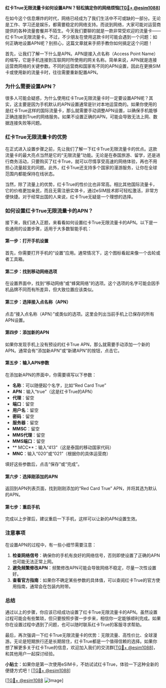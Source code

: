 **红卡True无限流量卡如何设置APN？轻松搞定你的网络烦恼[[TG💪+ @esim1088](https://t.me/s/esim1088)]**

在如今这个信息爆炸的时代，网络已经成为了我们生活中不可或缺的一部分。无论是工作、学习还是娱乐，都需要稳定的网络支持。而说到网络，大家可能对运营商提供的各种流量套餐并不陌生。今天我们要聊的就是一款非常受欢迎的流量卡——红卡True无限流量卡。不过，不少朋友在使用这款卡时可能会遇到一个问题：如何正确地设置APN呢？别担心，这篇文章就来手把手教你如何搞定这个问题！

首先，让我们了解一下什么是APN。APN是接入点名称（Access Point Name）的缩写，它是手机连接到互联网时所使用的网关名称。简单来说，APN就是连接运营商网络的关键参数。不同的运营商和国家有不同的APN设置，因此在更换SIM卡或使用新的流量卡时，往往需要重新配置APN。

### **为什么需要设置APN？**

很多人可能会疑惑，为什么使用红卡True无限流量卡时一定要设置APN呢？其实，这主要是因为手机默认的APN设置通常是针对本地运营商的。如果你使用的是红卡True这样的国际流量卡，那么就需要手动调整APN设置，以确保手机能够正确连接到True的网络服务。如果不设置正确的APN，可能会导致无法上网、数据连接失败等问题。

### **红卡True无限流量卡的优势**

在正式进入设置步骤之前，先让我们了解一下红卡True无限流量卡的优点。这款流量卡的最大亮点当然是它的“无限流量”功能。无论是在泰国旅游、留学，还是进行商务活动，只要购买了红卡True，就可以尽情享受高速的网络体验，再也不用担心流量超支的问题。此外，红卡True还支持多个国家的漫游服务，让你在全球范围内都能保持在线状态。

当然，除了流量上的优势，红卡True的性价比也非常高。相比其他国际流量卡，它的价格更加亲民，而且无需注册实体卡，通过eSIM技术即可轻松激活，非常方便快捷。对于经常出国的人来说，红卡True无疑是一个理想的选择。

### **如何设置红卡True无限流量卡的APN？**

接下来，我们进入正题，来看看如何设置红卡True无限流量卡的APN。以下是一些通用的设置步骤，适用于大多数智能手机：

#### **第一步：打开手机设置**
首先，你需要打开手机的“设置”应用。通常情况下，这个图标看起来像一个齿轮或者工具箱。

#### **第二步：找到移动网络选项**
在设置界面中，找到“移动网络”或“蜂窝网络”的选项。这个选项的名字可能会因手机品牌不同而有所差异，但大致位置应该类似。

#### **第三步：选择接入点名称（APN）**
点击“接入点名称（APN）”或类似的选项。这里会列出当前手机上已保存的所有APN设置。

#### **第四步：添加新的APN**
如果你发现手机上没有预设的红卡True APN，那么就需要手动添加一个新的APN。通常会有“添加新APN”或“新建APN”的按钮，点击它。

#### **第五步：输入APN参数**
在添加新APN的界面中，你需要填写以下参数：
- **名称**：可以随便起个名字，比如“Red Card True”
- **APN**：输入“true”（这是红卡True的APN）
- **代理**：留空
- **端口**：留空
- **用户名**：留空
- **密码**：留空
- **服务器**：留空
- **MMSC**：留空
- **MMS代理**：留空
- **MMS端口**：留空
- ** MCC**：输入“413”（这是泰国的移动国家代码）
- **MNC**：输入“020”或“021”（根据你的具体运营商）

填好这些参数后，点击“保存”或“完成”。

#### **第六步：选择刚添加的APN**
返回到APN列表页面，找到刚刚添加的“Red Card True” APN，并将其选为默认的APN。

#### **第七步：重启手机**
完成以上步骤后，建议重启一下手机，这样可以让新的APN设置生效。

### **注意事项**

在设置APN的过程中，有一些小细节需要注意：
1. **检查网络信号**：确保你的手机有良好的网络信号，否则即使设置了正确的APN也可能无法正常上网。
2. **避免频繁修改APN**：频繁修改APN可能会导致网络不稳定，尽量一次性设置好。
3. **查看官方指南**：如果你不确定某些参数的具体值，可以查阅红卡True的官方使用指南，通常会在包装内附带。

### **总结**

通过以上的步骤，你应该已经成功设置了红卡True无限流量卡的APN。虽然设置过程可能会有些繁琐，但只要按照步骤一步步来，相信你一定能够顺利完成。如果你在设置过程中遇到了问题，也可以随时联系红卡True的客服寻求帮助。

最后，再次强调一下红卡True无限流量卡的优势：无限流量、高性价比、全球漫游。无论是短期旅行还是长期居住，红卡True都是一个值得信赖的选择。如果你想了解更多关于红卡True的信息，欢迎加入我们的交流群[[TG💪+ @esim1088](https://t.me/s/esim1088)]，和其他用户一起探讨经验。

**小贴士**：如果你是第一次使用eSIM卡，不妨试试红卡True，体验一下这种全新的便捷方式吧！[[TG💪+ @esim1088](https://t.me/s/esim1088)] 

[[TG💪+ @esim1088](https://t.me/s/esim1088) ![Image](https://i.postimg.cc/4NQfJmqS/Snipaste-2025-05-13-00-14-12.png)]